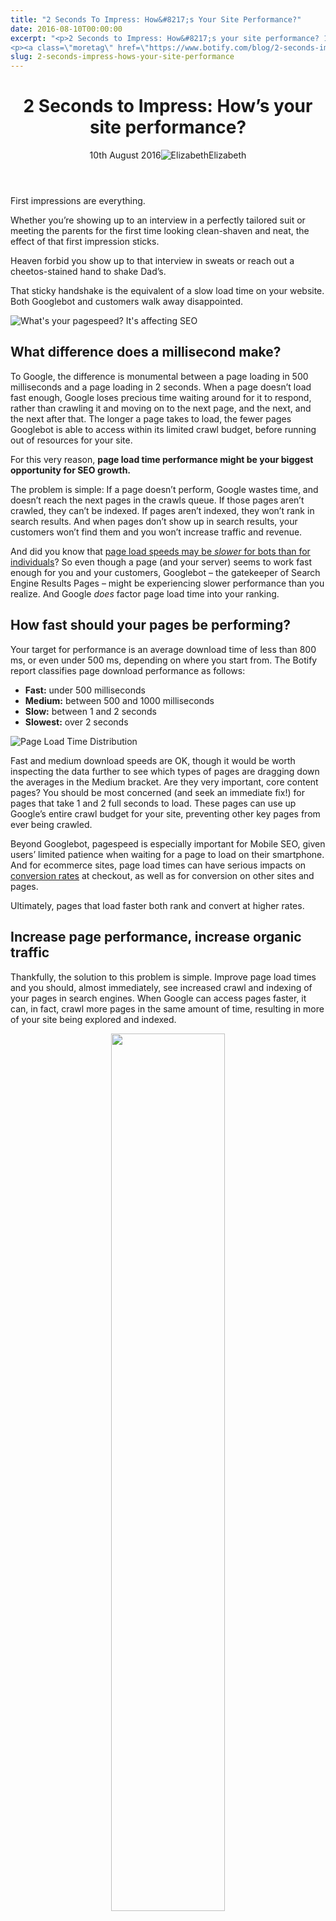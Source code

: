 ```yaml
---
title: "2 Seconds To Impress: How&#8217;s Your Site Performance?"
date: 2016-08-10T00:00:00
excerpt: "<p>2 Seconds to Impress: How&#8217;s your site performance? 10th August 2016Elizabeth First impressions are everything. Whether you&#8217;re showing up to an interview in a perfectly tailored suit or meeting the parents for the first time looking clean-shaven and neat, the effect of that first impression sticks. Heaven forbid you show up to that interview in&hellip; </p>
<p><a class=\"moretag\" href=\"https://www.botify.com/blog/2-seconds-impress-hows-your-site-performance\">Read the full article</a></p>"
slug: 2-seconds-impress-hows-your-site-performance
---
```


<header class="text-center">
<h1 class="font-internacional font-regular normal text-header-one leading-header-one text-typography-accent-2">2 Seconds to Impress: How&#8217;s your site performance?</h1>
<div class="flex items-center justify-center my-3"><span class="mr-1 font-internacional font-regular normal text-base leading-none text-typography-primary-lighter">10th August 2016</span><img decoding="async" alt="Elizabeth" class="rounded-full w-10 h-10" src="//images.ctfassets.net/tp56mevc46jo/7J44jdDBuwiI2UCwMAKMsu/0f8c5d315932c0144258765c275cfa14/CV5A9804_sq.jpg"><span class="ml-1 font-internacional font-regular normal text-base leading-none text-typography-primary">Elizabeth</span></div>
</header>
<p><span class="font-roboto font-regular normal text-base leading-none Markdown__Container"></span></p>
<p>First impressions are everything.</p>
<p>Whether you&#8217;re showing up to an interview in a perfectly tailored suit or meeting the parents for the first time looking clean-shaven and neat, the effect of that first impression sticks.</p>
<p>Heaven forbid you show up to that interview in sweats or reach out a cheetos-stained hand to shake Dad&#8217;s.</p>
<p>That sticky handshake is the equivalent of a slow load time on your website. Both Googlebot and customers walk away disappointed.</p>
<p><img decoding="async" alt="What's your pagespeed? It's affecting SEO" src="https://gm01botify.wpengine.com/wp-content/uploads/2020/01/20160810_083538_2_Second_Page_Load_Impression_Botify_g.png"></p>
<h2 id="what-difference-does-a-millisecond-make-">What difference does a millisecond make?</h2>
<p>To Google, the difference is monumental between a page loading in 500 milliseconds and a page loading in 2 seconds. When a page doesn&#8217;t load fast enough, Google loses precious time waiting around for it to respond, rather than crawling it and moving on to the next page, and the next, and the next after that. The longer a page takes to load, the fewer pages Googlebot is able to access within its limited crawl budget, before running out of resources for your site.</p>
<p>For this very reason, <strong>page load time performance might be your biggest opportunity for SEO growth.</strong></p>
<p>The problem is simple: If a page doesn&#8217;t perform, Google wastes time, and doesn&#8217;t reach the next pages in the crawls queue. If those pages aren&#8217;t crawled, they can&#8217;t be indexed. If pages aren&#8217;t indexed, they won&#8217;t rank in search results. And when pages don&#8217;t show up in search results, your customers won&#8217;t find them and you won&#8217;t increase traffic and revenue.</p>
<p>And did you know that <a href="https://www.botify.com/support/top-causes-performance-issues-related-robots-crawl/">page load speeds may be <em>slower</em> for bots than for individuals</a>? So even though a page (and your server) seems to work fast enough for you and your customers, Googlebot &#8211; the gatekeeper of Search Engine Results Pages &#8211; might be experiencing slower performance than you realize. And Google <em>does</em> factor page load time into your ranking.</p>
<h2 id="how-fast-should-your-pages-be-performing-">How fast should your pages be performing?</h2>
<p>Your target for performance is an average download time of less than 800 ms, or even under 500 ms, depending on where you start from. The Botify report classifies page download performance as follows:</p>
<ul>
<li><b>Fast:</b> under 500 milliseconds</li>
<li><b>Medium:</b> between 500 and 1000 milliseconds</li>
<li><b>Slow:</b> between 1 and 2 seconds</li>
<li><b>Slowest:</b> over 2 seconds</li>
</ul>
<p><img decoding="async" alt="Page Load Time Distribution" src="https://gm01botify.wpengine.com/wp-content/uploads/2020/01/20160810_042349_Page_Load_Time_Distribution_Botify.png"></p>
<p>Fast and medium download speeds are OK, though it would be worth inspecting the data further to see which types of pages are dragging down the averages in the Medium bracket. Are they very important, core content pages? You should be most concerned (and seek an immediate fix!) for pages that take 1 and 2 full seconds to load. These pages can use up Google&#8217;s entire crawl budget for your site, preventing other key pages from ever being crawled.</p>
<p>Beyond Googlebot, pagespeed is especially important for Mobile SEO, given users&#8217; limited patience when waiting for a page to load on their smartphone. And for ecommerce sites, page load times can have serious impacts on <a href="https://moz.com/learn/seo/page-speed">conversion rates</a> at checkout, as well as for conversion on other sites and pages.</p>
<p>Ultimately, pages that load faster both rank and convert at higher rates.</p>
<h2 id="increase-page-performance-increase-organic-traffic">Increase page performance, increase organic traffic</h2>
<p>Thankfully, the solution to this problem is simple. Improve page load times and you should, almost immediately, see increased crawl and indexing of your pages in search engines. When Google can access pages faster, it can, in fact, crawl more pages in the same amount of time, resulting in more of your site being explored and indexed.</p>
<p style="text-align:center"><a href="https://gm01botify.wpengine.com/wp-content/uploads/2020/01/20160810_042349_Page_Load_Time_Performance_Crawl_-Botify.png" target="_blank" rel="noopener noreferrer"><img decoding="async" src="https://gm01botify.wpengine.com/wp-content/uploads/2020/01/20160810_042349_Page_Load_Time_Performance_Crawl_-Botify.png" width="60%"></a></p>
<p>With a global view of how your pages are performing, you get the general picture of your website load times. But, in order to take the appropriate steps to improve performance, it&#8217;s necessary to dig a little deeper to see which pages, in which parts of your website, are slowing things down.</p>
<p>Filter by:</p>
<ul>
<li>Subdomain</li>
<li>Language</li>
<li>HTTP status code</li>
<li>Page depth</li>
<li>Or any of a hundred other indicators to get at the root of your performance problems.</li>
</ul>
<p>For example, imagine that your <a href="https://www.botify.com/blog/how-to-avoid-extreme-page-depth">deep pages</a>, those at depths of 6, 7, or 8 clicks from Home, are the ones suffering 1 and 2 second load times. Google already has limited resources to reach these deep pages &#8211; double the pagespeed of these deepest pages and you double the number of them that get reached, explored, and indexed!</p>
<p><img decoding="async" alt="Page Load Time Across Indicators" src="https://gm01botify.wpengine.com/wp-content/uploads/2020/01/20160810_042349_Page_Load_Time_Depth_HTTP_Botify.png"></p>
<p>Once you understand where issues lie and why load times are slow in those areas, you can take steps to rectify them, focusing first on important content. Prioritizing key content means increasing crawls on the pages most likely to drive organic traffic.</p>
<p>You only have a few milliseconds to make your digital first impression with Googlebot. How are you optimizing your page load time performance?</p>
<footer class="flex justify-center my-5 mx-5">
<div class="mr-1 w-1/2 text-right">
<p><span class="font-internacional font-regular normal text-base leading-none text-typography-primary">Previous Article</span></p>
<p><a class="inline-block mt-2" href="/blog/pick-page-see-all-data-1-url"><span class="font-roboto font-regular normal text-base leading-none text-typography-accent-4">Pick a Page: See all data for 1 URL!</span></a></p>
</div>
<div class="ml-1 w-1/2">
<p><span class="font-internacional font-regular normal text-base leading-none text-typography-primary">Next Article</span></p>
<p><a class="inline-block mt-2" href="/blog/SEO-organized-new-segment-filters"><span class="font-roboto font-regular normal text-base leading-none text-typography-accent-4">Get S-E-Organized. NEW Segment Filters!</span></a></p>
</div>
</footer>
<div shortname="botify" title="2 Seconds to Impress: How's your site performance?" url="https://www.botify.com/blog/2-seconds-impress-hows-your-site-performance">
<div id="disqus_thread_old"></div>
<p><a class="dsq-brlink" href="http://disqus.com">Blog comments powered by <span class="logo-disqus">Disqus</span>.</a></p>
</div>
